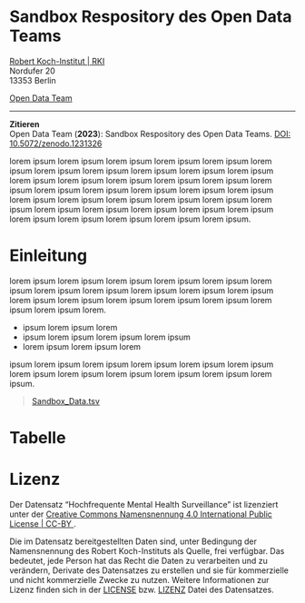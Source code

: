 # Sandbox Respository des Open Data Teams

[Robert Koch-Institut | RKI](https://rki.de)  
Nordufer 20  
13353 Berlin  

[Open Data Team](#Sandbox-Respository-des-Open-Data-Teams)

---
**Zitieren**  
Open Data Team (**2023**): Sandbox Respository des Open Data Teams. [DOI: 10.5072/zenodo.1231326](https://doi.org/10.5072/zenodo.1231326)


lorem ipsum lorem ipsum lorem ipsum lorem ipsum lorem ipsum lorem ipsum lorem ipsum lorem ipsum lorem ipsum lorem ipsum lorem ipsum lorem ipsum lorem ipsum lorem ipsum lorem ipsum lorem ipsum lorem ipsum lorem ipsum lorem ipsum lorem ipsum lorem ipsum lorem ipsum lorem ipsum lorem ipsum lorem ipsum lorem ipsum lorem ipsum lorem ipsum lorem ipsum lorem ipsum lorem ipsum lorem ipsum lorem ipsum lorem ipsum lorem ipsum lorem ipsum lorem ipsum lorem ipsum. 

# Einleitung

lorem ipsum lorem ipsum lorem ipsum lorem ipsum lorem ipsum lorem ipsum lorem ipsum lorem ipsum lorem ipsum lorem ipsum lorem ipsum lorem ipsum lorem ipsum lorem ipsum lorem ipsum lorem ipsum lorem ipsum lorem ipsum lorem.
- ipsum lorem ipsum lorem 
- ipsum lorem ipsum lorem ipsum lorem ipsum 
- lorem ipsum lorem ipsum lorem 

ipsum lorem ipsum lorem ipsum lorem ipsum lorem ipsum lorem ipsum lorem ipsum lorem ipsum lorem ipsum lorem ipsum lorem ipsum lorem ipsum. 

> [Sandbox_Data.tsv](/Sandbox_Data.tsv)

# Tabelle


# Lizenz  

Der Datensatz “Hochfrequente Mental Health Surveillance” ist lizenziert unter der  [Creative Commons Namensnennung 4.0 International Public License | CC-BY ](https://creativecommons.org/licenses/by/4.0/deed.de).

Die im Datensatz bereitgestellten Daten sind, unter Bedingung der Namensnennung des Robert Koch-Instituts als Quelle, frei verfügbar. Das bedeutet, jede Person hat das Recht die Daten zu verarbeiten und zu verändern, Derivate des Datensatzes zu erstellen und sie für kommerzielle und nicht kommerzielle Zwecke zu nutzen. Weitere Informationen zur Lizenz finden sich in der [LICENSE](/LICENSE) bzw. [LIZENZ](/LIZENZ) Datei des Datensatzes.